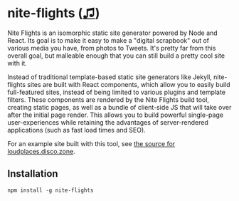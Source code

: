 # nite-flights ([♫](https://www.youtube.com/watch?v=T9uIHjbt8zw))

Nite Flights is an isomorphic static site generator powered by Node and React. Its goal is to make it easy to make a "digital scrapbook" out of various media you have, from photos to Tweets. It's pretty far from this overall goal, but malleable enough that you can still build a pretty cool site with it.

Instead of traditional template-based static site generators like Jekyll, nite-flights sites are built with React components, which allow you to easily build full-featured sites, instead of being limited to various plugins and template filters. These components are rendered by the Nite Flights build tool, creating static pages, as well as a bundle of client-side JS that will take over after the initial page render. This allows you to build powerful single-page user-experiences while retaining the advantages of server-rendered applications (such as fast load times and SEO).

For an example site built with this tool, see [the source for loudplaces.disco.zone](https://github.com/thomasboyt/loudplaces.disco.zone).

## Installation

```
npm install -g nite-flights
```

